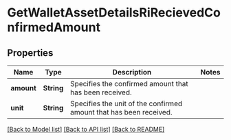 # GetWalletAssetDetailsRiRecievedConfirmedAmount

## Properties

Name | Type | Description | Notes
------------ | ------------- | ------------- | -------------
**amount** | **String** | Specifies the confirmed amount that has been received. | 
**unit** | **String** | Specifies the unit of the confirmed amount that has been received. | 

[[Back to Model list]](../README.md#documentation-for-models) [[Back to API list]](../README.md#documentation-for-api-endpoints) [[Back to README]](../README.md)


